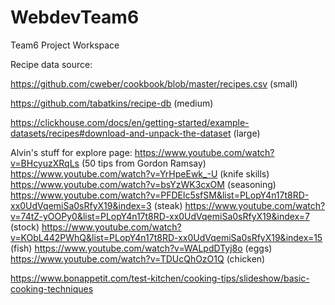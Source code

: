 # WebdevTeam6
Team6 Project Workspace

Recipe data source:

https://github.com/cweber/cookbook/blob/master/recipes.csv (small)

https://github.com/tabatkins/recipe-db (medium)

https://clickhouse.com/docs/en/getting-started/example-datasets/recipes#download-and-unpack-the-dataset (large)



Alvin's stuff for explore page:
https://www.youtube.com/watch?v=BHcyuzXRqLs (50 tips from Gordon Ramsay)
https://www.youtube.com/watch?v=YrHpeEwk_-U (knife skills)
https://www.youtube.com/watch?v=bsYzWK3cxOM (seasoning)
https://www.youtube.com/watch?v=PFDElc5sfSM&list=PLopY4n17t8RD-xx0UdVqemiSa0sRfyX19&index=3 (steak)
https://www.youtube.com/watch?v=74tZ-yOOPy0&list=PLopY4n17t8RD-xx0UdVqemiSa0sRfyX19&index=7 (stock)
https://www.youtube.com/watch?v=KObL442PWhQ&list=PLopY4n17t8RD-xx0UdVqemiSa0sRfyX19&index=15 (fish)
https://www.youtube.com/watch?v=WALpdDTyj8o (eggs)
https://www.youtube.com/watch?v=TDUcQhOzO1Q (chicken)

https://www.bonappetit.com/test-kitchen/cooking-tips/slideshow/basic-cooking-techniques

